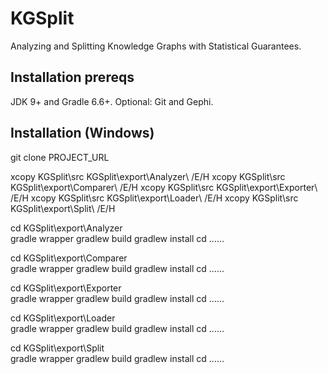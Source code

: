 # KGSplit
Analyzing and Splitting Knowledge Graphs with Statistical Guarantees.

## Installation prereqs
JDK 9+ and Gradle 6.6+. Optional: Git and Gephi.

## Installation (Windows)

git clone PROJECT_URL

xcopy KGSplit\src KGSplit\export\Analyzer\ /E/H
xcopy KGSplit\src KGSplit\export\Comparer\ /E/H
xcopy KGSplit\src KGSplit\export\Exporter\ /E/H
xcopy KGSplit\src KGSplit\export\Loader\ /E/H
xcopy KGSplit\src KGSplit\export\Split\ /E/H

cd KGSplit\export\Analyzer\
gradle wrapper
gradlew build
gradlew install
cd ..\..\..

cd KGSplit\export\Comparer\
gradle wrapper
gradlew build
gradlew install
cd ..\..\..

cd KGSplit\export\Exporter\
gradle wrapper
gradlew build
gradlew install
cd ..\..\..

cd KGSplit\export\Loader\
gradle wrapper
gradlew build
gradlew install
cd ..\..\..

cd KGSplit\export\Split\
gradle wrapper
gradlew build
gradlew install
cd ..\..\..

